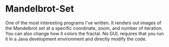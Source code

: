 # Mandelbrot-Set
One of the most interesting programs I've written. It renders out images of the Mandelbrot set at a specific coordinate, zoom, and number of iteration. You can also change how it colors the fractal. No GUI, requires that you run it in a Java development environment and directly modify the code.
